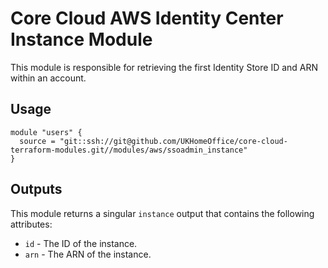 # Core Cloud AWS Identity Center Instance Module

This module is responsible for retrieving the first Identity Store ID and ARN within an account. 

## Usage

```hcl
module "users" {
  source = "git::ssh://git@github.com/UKHomeOffice/core-cloud-terraform-modules.git//modules/aws/ssoadmin_instance"
}
```

## Outputs

This module returns a singular `instance` output that contains the following attributes:
- `id` - The ID of the instance.
- `arn` - The ARN of the instance.
